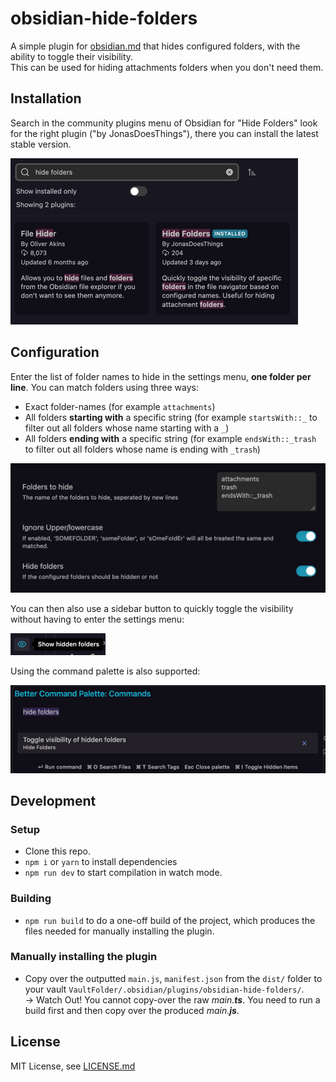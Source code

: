 # obsidian-hide-folders

A simple plugin for [obsidian.md](https://obsidian.md) that hides configured folders, with the ability to toggle their visibility.  
This can be used for hiding attachments folders when you don't need them.

## Installation
Search in the community plugins menu of Obsidian for "Hide Folders" look for the right plugin ("by JonasDoesThings"), there you can install the latest stable version.  

![Screenshot of the Plugin Installation Menu](./docs/assets/installation-screenshot.png)

## Configuration
Enter the list of folder names to hide in the settings menu, **one folder per line**.
You can match folders using three ways:
* Exact folder-names (for example `attachments`)
* All folders **starting with** a specific string (for example `startsWith::_` to filter out all folders whose name starting with a `_`)
* All folders **ending with** a specific string (for example `endsWith::_trash` to filter out all folders whose name is ending with `_trash`)

![Screenshot of the Plugin Settings Screen in Obsidian.md](./docs/assets/settings-screenshot.png)  

You can then also use a sidebar button to quickly toggle the visibility without having to enter the settings menu:  

![Screenshot of the Plugin's Sidebar Button in Obsidian.md](docs/assets/sidebar-screenshot.png)

Using the command palette is also supported:  

![Screenshot of the Plugin's Command Palette Action in Obsidian..md](docs/assets/command-palette-screenshot.png)

## Development
### Setup
- Clone this repo.
- `npm i` or `yarn` to install dependencies
- `npm run dev` to start compilation in watch mode.

### Building
- `npm run build` to do a one-off build of the project, which produces the files needed for manually installing the plugin.

### Manually installing the plugin
- Copy over the outputted `main.js`, `manifest.json` from the `dist/` folder to your vault `VaultFolder/.obsidian/plugins/obsidian-hide-folders/`.  
-> Watch Out! You cannot copy-over the raw *main.**ts***. You need to run a build first and then copy over the produced *main.**js***.

## License
MIT License, see [LICENSE.md](./LICENSE.md)
